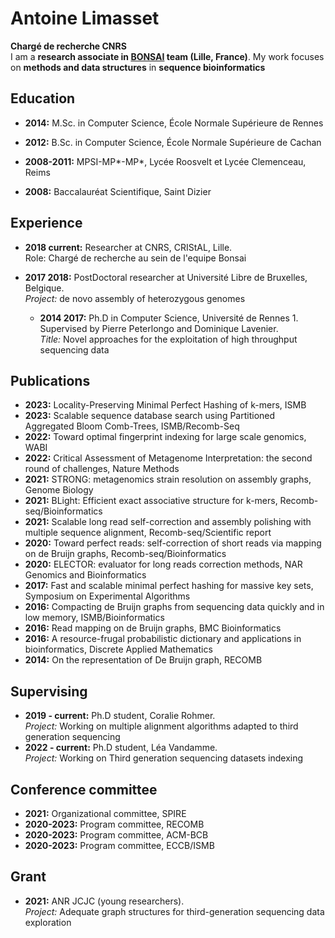 # Antoine Limasset

**Chargé de recherche CNRS**  
I am a **research associate in [BONSAI](https://www.cristal.univ-lille.fr/bonsai/) team (Lille, France)**. My work focuses on **methods and data structures** in **sequence bioinformatics**

## Education



- **2014:** M.Sc. in Computer Science, École Normale Supérieure de Rennes

- **2012:** B.Sc. in Computer Science, École Normale Supérieure de Cachan

- **2008-2011:** MPSI-MP*-MP*, Lycée Roosvelt et Lycée Clemenceau, Reims

- **2008:** Baccalauréat Scientifique, Saint Dizier

## Experience

- **2018  current:** Researcher at CNRS, CRIStAL, Lille.  
  Role: Chargé de recherche au sein de l'equipe Bonsai

- **2017 2018:** PostDoctoral researcher at Université Libre de Bruxelles, Belgique.  
  *Project:* de novo assembly of heterozygous genomes

  - **2014 2017:** Ph.D in Computer Science, Université de Rennes 1. Supervised by Pierre Peterlongo and Dominique Lavenier.  
  *Title:* Novel approaches for the exploitation of high throughput sequencing data

## Publications

- **2023:** Locality-Preserving Minimal Perfect Hashing of k-mers, ISMB
- **2023:** Scalable sequence database search using Partitioned Aggregated Bloom Comb-Trees, ISMB/Recomb-Seq
- **2022:** Toward optimal fingerprint indexing for large scale genomics, WABI
- **2022:** Critical Assessment of Metagenome Interpretation: the second round of challenges, Nature Methods
- **2021:** STRONG: metagenomics strain resolution on assembly graphs, Genome Biology
- **2021:** BLight: Efficient exact associative structure for k-mers, Recomb-seq/Bioinformatics
- **2021:** Scalable long read self-correction and assembly polishing with multiple sequence alignment, Recomb-seq/Scientific report
- **2020:** Toward perfect reads: self-correction of short reads via mapping on de Bruijn graphs, Recomb-seq/Bioinformatics
- **2020:** ELECTOR: evaluator for long reads correction methods, NAR Genomics and Bioinformatics
- **2017:** Fast and scalable minimal perfect hashing for massive key sets, Symposium on Experimental Algorithms
- **2016:** Compacting de Bruijn graphs from sequencing data quickly and in low memory, ISMB/Bioinformatics
- **2016:** Read mapping on de Bruijn graphs, BMC Bioinformatics
- **2016:** A resource-frugal probabilistic dictionary and applications in bioinformatics, Discrete Applied Mathematics
- **2014:** On the representation of De Bruijn graph, RECOMB

## Supervising

- **2019 - current:** Ph.D student, Coralie Rohmer.  
  *Project:* Working on multiple alignment algorithms adapted to third generation sequencing
- **2022 - current:** Ph.D student, Léa Vandamme.  
  *Project:* Working on Third generation sequencing datasets indexing

## Conference committee

- **2021:** Organizational committee, SPIRE
- **2020-2023:** Program committee, RECOMB
- **2020-2023:** Program committee, ACM-BCB
- **2020-2023:** Program committee, ECCB/ISMB

## Grant

- **2021:** ANR JCJC (young researchers).  
  *Project:* Adequate graph structures for third-generation sequencing data exploration
